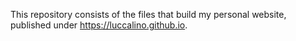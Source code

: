 This repository consists of the files that build my personal website, published under https://luccalino.github.io.

